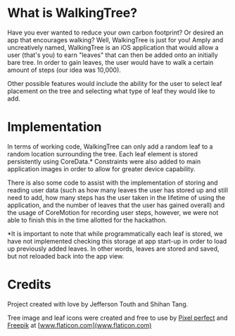 ﻿# What is WalkingTree? 
Have you ever wanted to reduce your own carbon footprint? Or desired an app that encourages walking? Well, WalkingTree is just for you! Amply and uncreatively named, WalkingTree is an iOS application that would allow a user (that's you) to earn "leaves" that can then be added onto an initially bare tree. In order to gain leaves, the user would have to walk a certain amount of steps (our idea was 10,000). 

Other possible features would include the ability for the user to select leaf placement on the tree and selecting what type of leaf they would like to add.

# Implementation

In terms of working code, WalkingTree can only add a random leaf to a random location surrounding the tree. Each leaf element is stored persistently using CoreData.* Constraints were also added to main application images in order to allow for greater device capability. 

There is also some code to assist with the implementation of storing and reading user data (such as how many leaves the user has stored up and still need to add, how many steps has the user taken in the lifetime of using the application, and the number of leaves that the user has gained overall) and the usage of CoreMotion for recording user steps, however, we were not able to finish this in the time allotted for the hackathon. 

*It is important to note that while programmatically each leaf is stored, we have not implemented checking this storage at app start-up in order to load up previously added leaves. In other words, leaves are stored and saved, but not reloaded back into the app view.


# Credits
Project created with love by Jefferson Touth and Shihan Tang.

Tree image and leaf icons were created and free to use by [Pixel perfect](https://www.flaticon.com/authors/pixel-perfect) and [Freepik](https://www.flaticon.com/authors/freepik) at [www.flaticon.com](www.flaticon.com) 
